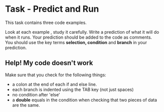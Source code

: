 # Task - Predict and Run

This task contains three code examples.

Look at each example , study it carefully.  Write a prediction of what it will do when it runs.  Your prediction should be added to the code as comments. You should use the key terms **selection, condition** and **branch** in your prediction.

## Help! My code doesn't work
Make sure that you check for the following things:

- a colon at the end of each if and else line.
- each branch is indented using the TAB key (not just spaces)
- no condition after 'else'
- a **double** equals in the condition when checking that two pieces of data are the same.
